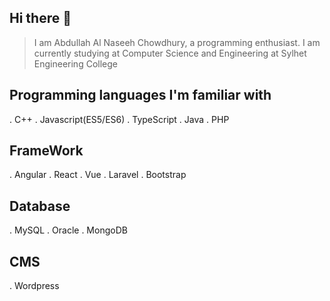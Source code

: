 ## Hi there 👋
  >I am Abdullah Al Naseeh Chowdhury, a programming enthusiast.
  >I am currently studying at Computer Science and Engineering at Sylhet Engineering College
  
## Programming languages I'm familiar with
  . C++
  . Javascript(ES5/ES6)
  . TypeScript
  . Java
  . PHP

## FrameWork
  . Angular
  . React
  . Vue
  . Laravel
  . Bootstrap

## Database
  . MySQL
  . Oracle
  . MongoDB
  
## CMS
  . Wordpress

<!--
**Chowdhurynaseeh/chowdhurynaseeh** is a ✨ _special_ ✨ repository because its `README.md` (this file) appears on your GitHub profile.
💬 Feel free to ask for any help in any of the above things, I will definitely try to help.

📫 How to reach me: Connect with me on linkedin or on github.

Here are some ideas to get you started:

- 🔭 I’m currently working on ...
- 🌱 I’m currently learning ...
- 👯 I’m looking to collaborate on ...
- 🤔 I’m looking for help with ...
- 💬 Ask me about ...
- 📫 How to reach me: ...
- 😄 Pronouns: ...
- ⚡ Fun fact: ...
-->
